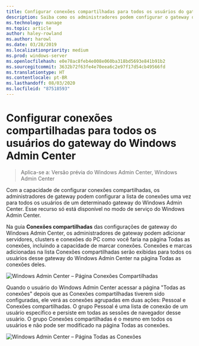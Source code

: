 ```yaml
---
title: Configurar conexões compartilhadas para todos os usuários do gateway do Windows Admin Center
description: Saiba como os administradores podem configurar o gateway do Windows Admin Center (Project Honolulu) uma vez para permitir que todos os usuários compartilhem uma lista única de conexões.
ms.technology: manage
ms.topic: article
author: haley-rowland
ms.author: harowl
ms.date: 03/28/2019
ms.localizationpriority: medium
ms.prod: windows-server
ms.openlocfilehash: e0e78ac8feb4e008e060ba318bd5693e841b91b2
ms.sourcegitcommit: 3632b72f63fe4e70eea6c2e97f17d54cb49566fd
ms.translationtype: HT
ms.contentlocale: pt-BR
ms.lasthandoff: 08/03/2020
ms.locfileid: "87518593"
---
```

# <a name="configure-shared-connections-for-all-users-of-the-windows-admin-center-gateway"></a>Configurar conexões compartilhadas para todos os usuários do gateway do Windows Admin Center

> Aplica-se a: Versão prévia do Windows Admin Center, Windows Admin Center

Com a capacidade de configurar conexões compartilhadas, os administradores de gateway podem configurar a lista de conexões uma vez para todos os usuários de um determinado gateway do Windows Admin Center. Esse recurso só está disponível no modo de serviço do Windows Admin Center.

Na guia **Conexões compartilhadas** das configurações de gateway do Windows Admin Center, os administradores de gateway podem adicionar servidores, clusters e conexões do PC como você faria na página Todas as conexões, incluindo a capacidade de marcar conexões. Conexões e marcas adicionadas na lista Conexões compartilhadas serão exibidas para todos os usuários desse gateway do Windows Admin Center na página Todas as conexões deles.

![Windows Admin Center – Página Conexões Compartilhadas](../media/shared-cnxns-1.png)

Quando o usuário do Windows Admin Center acessar a página "Todas as conexões" depois que as Conexões compartilhadas tiverem sido configuradas, ele verá as conexões agrupadas em duas ações: Pessoal e Conexões compartilhadas. O grupo Pessoal é uma lista de conexão de um usuário específico e persiste em todas as sessões de navegador desse usuário. O grupo Conexões compartilhadas é o mesmo em todos os usuários e não pode ser modificado na página Todas as conexões.

![Windows Admin Center – Página Todas as Conexões](../media/shared-cnxns-2.png)